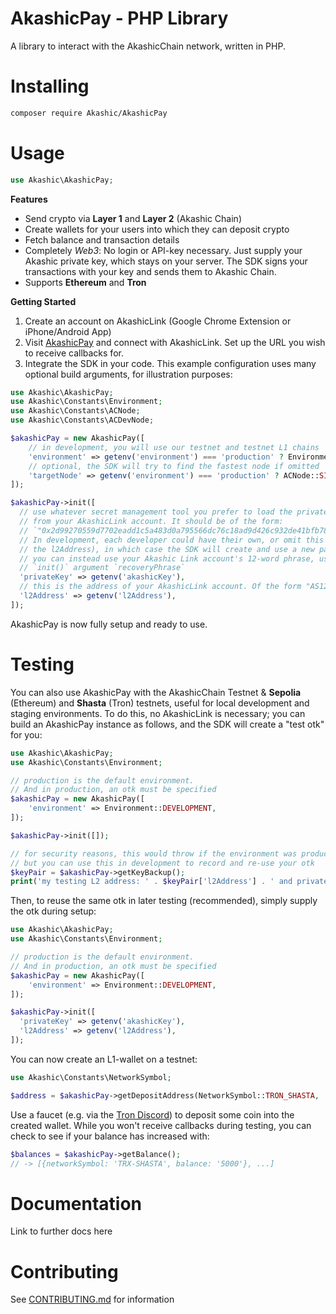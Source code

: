 # AkashicPay - PHP Library

A library to interact with the AkashicChain network, written in PHP.

# Installing

```bash
composer require Akashic/AkashicPay
```

# Usage

```php
use Akashic\AkashicPay;
```

**Features**

- Send crypto via **Layer 1** and **Layer 2** (Akashic Chain)
- Create wallets for your users into which they can deposit crypto
- Fetch balance and transaction details
- Completely _Web3_: No login or API-key necessary. Just supply your Akashic
  private key, which stays on your server. The SDK signs your transactions with your key and sends them to Akashic Chain.
- Supports **Ethereum** and **Tron**

**Getting Started**

1. Create an account on AkashicLink (Google Chrome Extension or iPhone/Android
   App)
2. Visit [AkashicPay](https://www.akashicpay.com) and connect with AkashicLink.
   Set up the URL you wish to receive callbacks for.
3. Integrate the SDK in your code. This example configuration uses many optional build arguments, for illustration purposes:

```php
use Akashic\AkashicPay;
use Akashic\Constants\Environment;
use Akashic\Constants\ACNode;
use Akashic\Constants\ACDevNode;

$akashicPay = new AkashicPay([
    // in development, you will use our testnet and testnet L1 chains
    'environment' => getenv('environment') === 'production' ? Environment::PRODUCTION : Environment::DEVELOPMENT,
    // optional, the SDK will try to find the fastest node if omitted
    'targetNode' => getenv('environment') === 'production' ? ACNode::SINGAPORE_DAI : ACDevNode::SINGAPORE_1,
]);

$akashicPay->init([
  // use whatever secret management tool you prefer to load the private key
  // from your AkashicLink account. It should be of the form:
  // `"0x2d99270559d7702eadd1c5a483d0a795566dc76c18ad9d426c932de41bfb78b7"`
  // In development, each developer could have their own, or omit this (and
  // the l2Address), in which case the SDK will create and use a new pair.
  // you can instead use your Akashic Link account's 12-word phrase, using the
  // `init()` argument `recoveryPhrase`
  'privateKey' => getenv('akashicKey'),
  // this is the address of your AkashicLink account. Of the form "AS1234..."
  'l2Address' => getenv('l2Address'),
]);
```

AkashicPay is now fully setup and ready to use.

# Testing

You can also use AkashicPay with the AkashicChain Testnet & **Sepolia**
(Ethereum) and **Shasta** (Tron) testnets, useful for local development and
staging environments.
To do this, no AkashicLink is necessary; you can build an AkashicPay instance as follows, and the SDK will create a "test otk" for you:

```php
use Akashic\AkashicPay;
use Akashic\Constants\Environment;

// production is the default environment.
// And in production, an otk must be specified
$akashicPay = new AkashicPay([
    'environment' => Environment::DEVELOPMENT,
]);

$akashicPay->init([]);

// for security reasons, this would throw if the environment was production
// but you can use this in development to record and re-use your otk
$keyPair = $akashicPay->getKeyBackup();
print('my testing L2 address: ' . $keyPair['l2Address'] . ' and private key: ' . $keyPair['privateKey']);

```

Then, to reuse the same otk in later testing (recommended), simply supply the otk during setup:

```php
use Akashic\AkashicPay;
use Akashic\Constants\Environment;

// production is the default environment.
// And in production, an otk must be specified
$akashicPay = new AkashicPay([
    'environment' => Environment::DEVELOPMENT,
]);

$akashicPay->init([
  'privateKey' => getenv('akashicKey'),
  'l2Address' => getenv('l2Address'),
]);

```

You can now create an L1-wallet on a testnet:

```php
use Akashic\Constants\NetworkSymbol;

$address = $akashicPay->getDepositAddress(NetworkSymbol::TRON_SHASTA, 'EndUser123');

```

Use a faucet (e.g. via the [Tron Discord](https://discord.com/invite/nSBF64yb5U)) to deposit some coin into the created wallet.
While you won't receive callbacks during testing, you can check to see if your balance has increased with:

```php
$balances = $akashicPay->getBalance();
// -> [{networkSymbol: 'TRX-SHASTA', balance: '5000'}, ...]
```

# Documentation

Link to further docs here

# Contributing

See [CONTRIBUTING.md](./CONTRIBUTING.md) for information
